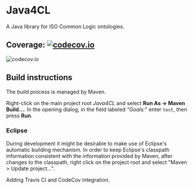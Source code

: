 Java4CL
=======

A Java library for ISO Common Logic ontologies.

Coverage: [![codecov.io](http://codecov.io/github/greenTara/Java4CL/coverage.svg?branch=java8)](http://codecov.io/github/greenTara/Java4CL?branch=java8)
--------
![codecov.io](http://codecov.io/github/greenTara/Java4CL/branch.svg?branch=java8)

Build instructions
------------------

The build process is managed by Maven.

Right-click on the main project root *Java4CL* and select **Run As → Maven
Build…**. In the opening dialog, in the field labeled *"Goals:*" enter `test`,
then press **Run**.

### Eclipse

During development it might be desirable to make use of Eclipse's automatic
building mechanism. In order to keep Eclipse's classpath information consistent
with the information provided by Maven, after changes to the classpath, right
click on the project root and select "Maven \> Update project...".

Adding Travis CI and CodeCov integration.
